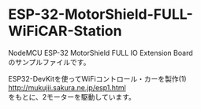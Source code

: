 # ESP-32-MotorShield-FULL-WiFiCAR-Station

NodeMCU ESP-32 MotorShield FULL IO Extension Board  
のサンプルファイルです。

ESP32-DevKitを使ってWiFiコントロール・カーを製作(1)  
http://mukujii.sakura.ne.jp/esp1.html  
をもとに、2モーターを駆動しています。  
